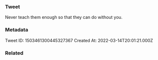 ### Tweet
Never teach them enough so that they can do without you.

### Metadata
Tweet ID: 1503461300445327367
Created At: 2022-03-14T20:01:21.000Z

### Related

